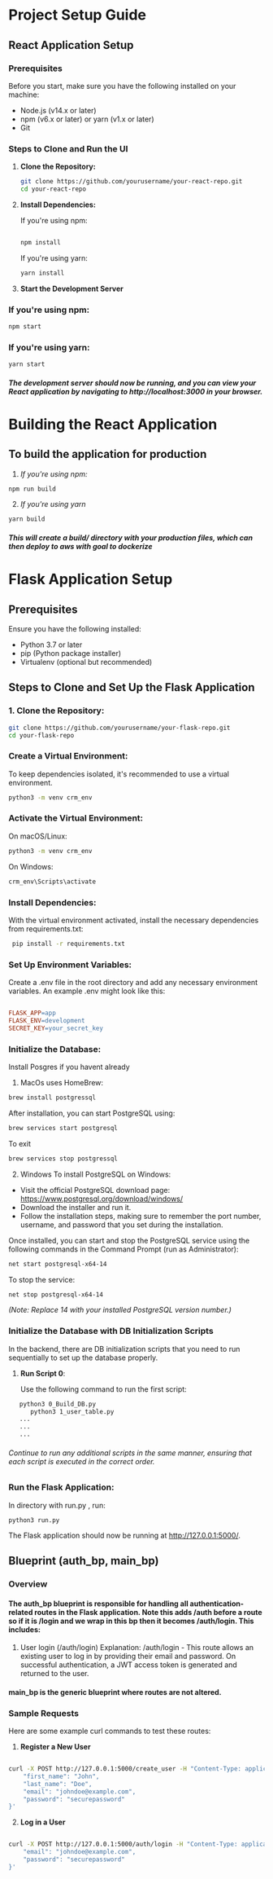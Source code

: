 # Project Setup Guide

## React Application Setup

### Prerequisites

Before you start, make sure you have the following installed on your machine:

- Node.js (v14.x or later)
- npm (v6.x or later) or yarn (v1.x or later)
- Git

### Steps to Clone and Run the UI

1. **Clone the Repository:**

   ```bash
   git clone https://github.com/yourusername/your-react-repo.git
   cd your-react-repo
   ```

2. **Install Dependencies:**

    If you're using npm:

    ```bash

    npm install
    ```
    If you're using yarn:

    ```bash 
    yarn install
    ```

3. **Start the Development Server**

### If you're using npm:

``` bash
npm start
```

### If you're using yarn:

```bash
yarn start
```

#### *The development server should now be running, and you can view your React application by navigating to http://localhost:3000 in your browser.*

# Building the React Application
## To build the application for production

1. *If you're using npm:*

```bash
npm run build
```

2. *If you're using yarn*
```bash 
yarn build
```

#### *This will create a build/ directory with your production files, which can then deploy to aws with goal to dockerize*
# Flask Application Setup

## Prerequisites

Ensure you have the following installed:

- Python 3.7 or later
- pip (Python package installer)
- Virtualenv (optional but recommended)

## Steps to Clone and Set Up the Flask Application

### 1. Clone the Repository:

```bash
git clone https://github.com/yourusername/your-flask-repo.git
cd your-flask-repo
```

### Create a Virtual Environment:

To keep dependencies isolated, it's recommended to use a virtual environment.

```bash
python3 -m venv crm_env
```

### Activate the Virtual Environment:

On macOS/Linux:

```bash
python3 -m venv crm_env
```

On Windows:

```bash 
crm_env\Scripts\activate 
```

### Install Dependencies:

With the virtual environment activated, install the necessary dependencies from requirements.txt:


```bash
 pip install -r requirements.txt
 ```

### Set Up Environment Variables:

Create a .env file in the root directory and add any necessary environment variables. An example .env might look like this:

```makefile

FLASK_APP=app
FLASK_ENV=development
SECRET_KEY=your_secret_key

```

### Initialize the Database:

Install Posgres if you havent already 

1. MacOs uses HomeBrew:
```bash 
brew install postgressql
```
After installation, you can start PostgreSQL using:
```bash 
brew services start postgresql
```
To exit 
```bash 
brew services stop postgressql
```

2. Windows
To install PostgreSQL on Windows:

- Visit the official PostgreSQL download page: https://www.postgresql.org/download/windows/
- Download the installer and run it.
- Follow the installation steps, making sure to remember the port number, username, and password that you set during the installation.

Once installed, you can start and stop the PostgreSQL service using the following commands in the Command Prompt (run as Administrator):
```bash 
net start postgresql-x64-14
```
To stop the service:
```bash 
net stop postgresql-x64-14
```
*(Note: Replace 14 with your installed PostgreSQL version number.)*


### Initialize the Database with DB Initialization Scripts

In the backend, there are DB initialization scripts that you need to run sequentially to set up the database properly.

1. **Run Script 0**: 

   Use the following command to run the first script:

```bash
   python3 0_Build_DB.py 
      python3 1_user_table.py
   ...
   ...
   ...
```
###### Continue to run any additional scripts in the same manner, ensuring that each script is executed in the correct order.

### Run the Flask Application:

In directory with run.py , run:

```python3 run.py```


The Flask application should now be running at http://127.0.0.1:5000/.

## Blueprint (auth_bp, main_bp)
### Overview
#### The auth_bp blueprint is responsible for handling all authentication-related routes in the Flask application. Note this adds  /auth before a route so if it is /login and we wrap in this bp then it becomes /auth/login.  This includes:

1. User login (/auth/login)
    Explanation:
    /auth/login - This route allows an existing user to log in by providing their email and password. On successful authentication, a JWT access token is generated and returned to the user.

#### main_bp is the generic blueprint where routes are not altered.


### Sample Requests
Here are some example curl commands to test these routes:

1. **Register a New User**
```bash

curl -X POST http://127.0.0.1:5000/create_user -H "Content-Type: application/json" -d '{
    "first_name": "John",
    "last_name": "Doe",
    "email": "johndoe@example.com",
    "password": "securepassword"
}'
```

2. **Log in a User**

```bash

curl -X POST http://127.0.0.1:5000/auth/login -H "Content-Type: application/json" -d '{
    "email": "johndoe@example.com",
    "password": "securepassword"
}'
```
